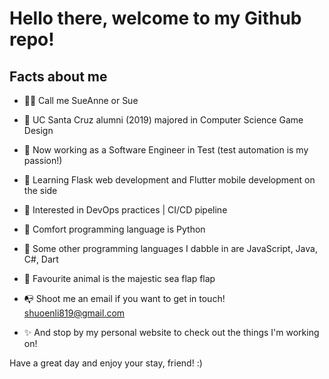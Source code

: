 # Hello there, welcome to my Github repo! 

## Facts about me 
- :woman_technologist: Call me SueAnne or Sue
- :school_satchel: UC Santa Cruz alumni (2019) majored in Computer Science Game Design 
- :office: Now working as a Software Engineer in Test (test automation is my passion!) 
- :hatching_chick: Learning Flask web development and Flutter mobile development on the side
- :toolbox: Interested in DevOps practices | CI/CD pipeline   
- :snake: Comfort programming language is Python 
- :turtle: Some other programming languages I dabble in are JavaScript, Java, C#, Dart
- :ocean: Favourite animal is the majestic sea flap flap 

- :mailbox_with_no_mail: Shoot me an email if you want to get in touch! shuoenli819@gmail.com 
- :sparkles: And stop by my personal website to check out the things I'm working on! 

Have a great day and enjoy your stay, friend! :) 
